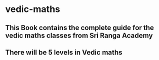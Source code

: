 # vedic-maths
## This Book contains the complete guide for the vedic maths classes from Sri Ranga Academy
## There will be 5 levels in Vedic maths

